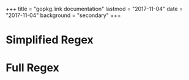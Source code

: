 +++
title = "gopkg.link documentation"
lastmod = "2017-11-04"
date = "2017-11-04"
background = "secondary"
+++

# Simplified Regex

# Full Regex
